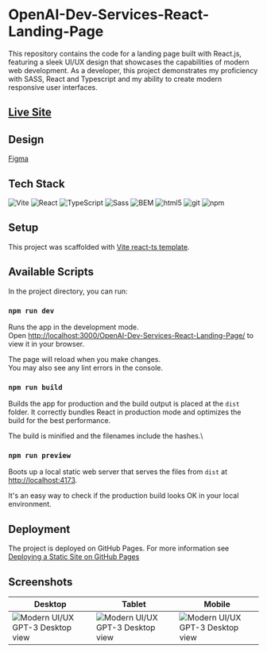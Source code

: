 # OpenAI-Dev-Services-React-Landing-Page
This repository contains the code for a landing page built with React.js, featuring a sleek UI/UX design that showcases the capabilities of modern web development. As a developer, this project demonstrates my proficiency with SASS, React and Typescript and my ability to create modern responsive user interfaces. 

## [Live Site](https://aneliyappetkova.github.io/OpenAI-Dev-Services-React-Landing-Page/)

## Design

[Figma](https://www.figma.com/file/lz9lLpFHMxHm2odnwM3R0z/gpt3)

## Tech Stack

<img alt="Vite" src="https://img.shields.io/badge/-Vite-646CFF?style=for-the-badge&logo=vite&logoColor=white&logoWidth=30&labelColor=646CFF&color=444" />
<img alt="React" src="https://img.shields.io/badge/-React-45b8d8?style=for-the-badge&logo=react&logoColor=white&logoWidth=30&labelColor=45b8d8&color=444" />
<img alt="TypeScript" src="https://img.shields.io/badge/-TypeScript-007ACC?style=for-the-badge&logo=typescript&logoColor=white&logoWidth=30&labelColor=007ACC&color=444" />
<img alt="Sass" src="https://img.shields.io/badge/-Sass-CC6699?style=for-the-badge&logo=sass&logoColor=white&logoWidth=30&labelColor=CC6699&color=444" />
<img alt="BEM" src="https://img.shields.io/badge/-BEM-000000?style=for-the-badge&logo=BEM&logoColor=white&logoWidth=30&labelColor=000000&color=444" />
<img alt="html5" src="https://img.shields.io/badge/-HTML5-E34F26?style=for-the-badge&logo=html5&logoColor=white&logoWidth=30&labelColor=E34F26&color=444" />
<img alt="git" src="https://img.shields.io/badge/-Git-F05032?style=for-the-badge&logo=git&logoColor=white&logoWidth=30&labelColor=F05032&color=444" />
<img alt="npm" src="https://img.shields.io/badge/-NPM-CB3837?style=for-the-badge&logo=npm&logoColor=white&logoWidth=30&labelColor=CB3837&color=444" />

## Setup
This project was scaffolded with [Vite react-ts template](https://vitejs.dev/guide/#scaffolding-your-first-vite-project).

## Available Scripts

In the project directory, you can run:

### `npm run dev`

Runs the app in the development mode.\
Open [http://localhost:3000/OpenAI-Dev-Services-React-Landing-Page/](http://localhost:3000/OpenAI-Dev-Services-React-Landing-Page/) to view it in your browser.

The page will reload when you make changes.\
You may also see any lint errors in the console.

### `npm run build`

Builds the app for production and the build output is placed at the `dist` folder. 
It correctly bundles React in production mode and optimizes the build for the best performance.

The build is minified and the filenames include the hashes.\

### `npm run preview`

Boots up a local static web server that serves the files from `dist` at [http://localhost:4173](http://localhost:4173). 

It's an easy way to check if the production build looks OK in your local environment.

## Deployment

The project is deployed on GitHub Pages. For more information see [Deploying a Static Site on GitHub Pages](https://vitejs.dev/guide/static-deploy.html#github-pages)

## Screenshots

| Desktop | Tablet | Mobile |
| ----------- | ----------- | ----------- |
| ![Modern UI/UX GPT-3 Desktop view](https://aneliyappetkova.github.io/OpenAI-Dev-Services-React-Landing-Page/desktop.png) | ![Modern UI/UX GPT-3 Desktop view](https://aneliyappetkova.github.io/OpenAI-Dev-Services-React-Landing-Page/tablet.png) | ![Modern UI/UX GPT-3 Desktop view](https://aneliyappetkova.github.io/OpenAI-Dev-Services-React-Landing-Page/mobile.png) |